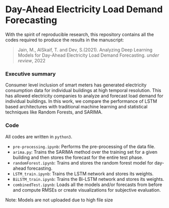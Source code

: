 # Day-Ahead Electricity Load Demand Forecasting

With the spirit of reproducible research, this repository contains all the codes required to produce the results in the manuscript:

> Jain, M., AlSkaif, T. and Dev, S.(2021). Analyzing Deep Learning Models for Day-Ahead Electricity Load Demand Forecasting. *under review*, 2022

### Executive summary
Consumer level inclusion of smart meters has generated electricity consumption data for individual buildings at high temporal resolution. This has allowed electricity companies to analyze and forecast load demand for individual buildings. In this work, we compare the performance of LSTM based architectures with traditional machine learning and statistical techniques like Random Forests, and SARIMA.

### Code
All codes are written in `python3`.
+ `pre-processing.ipynb`: Performs the pre-processing of the data file. 
+ `arima.py`: Trains the SARIMA method over the training set for a given building and then stores the forecast for the entire test phase. 
+ `randomForest.ipynb`: Trains and stores the random forest model for day-ahead forecasting.
+ `LSTM_train.ipynb`: Trains the LSTM network and stores its weights.
+ `BiLSTM_train.ipynb`: Trains the Bi-LSTM network and stores its weights.
+ `combinedTest.ipynb`: Loads all the models and/or forecasts from before and compute RMSEs or create visualizations for subjective evaluation.

Note: Models are not uploaded due to high file size
